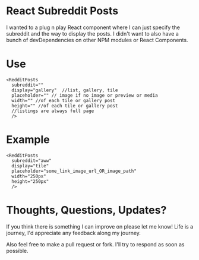 # React Subreddit Posts

I wanted to a plug n play React component where I can just specify the subreddit and the way to display the posts.
I didn't want to also have a bunch of devDependencies on other NPM modules or React Components.


# Use
```
<RedditPosts
  subreddit=""
  display="gallery"  //list, gallery, tile
  placeholder="" // image if no image or preview or media
  width="" //of each tile or gallery post
  height="" //of each tile or gallery post
  //listings are always full page
  />
```

# Example
```
<RedditPosts
  subreddit="aww"
  display="tile"  
  placeholder="some_link_image_url_OR_image_path"
  width="250px"
  height="250px"
  />
```

# Thoughts, Questions, Updates?

If you think there is something I can improve on please let me know!
Life is a journey, I'd appreciate any feedback along my journey.

Also feel free to make a pull request or fork. I'll try to respond as soon as possible.
